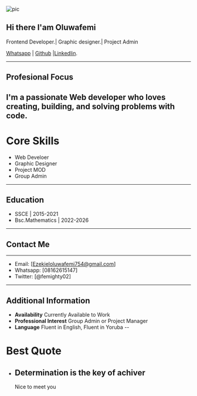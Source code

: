 ![pic](https://images.pexels.com/photos/14653174/pexels-photo-14653174.jpeg?auto=compress&cs=tinysrgb&w=1260&h=750&dpr=1)
## Hi there I'am Oluwafemi 
Frontend Developer.| Graphic designer.| Project Admin

[Whatsapp]() | [Github]() |[Linkedlin]().

---
## Profesional Focus
I'm a passionate Web developer who loves creating, building, and solving problems with code.
---
# Core Skills
- Web Develoer
- Graphic Designer
- Project MOD
- Group Admin
---
## Education
- SSCE | 2015-2021
- Bsc.Mathematics | 2022-2026
---
## Contact Me
---
- Email: [Ezekieloluwafemi754@gmail.com]
- Whatsapp: [08162615147]
- Twitter: [@femighty02]  
---
## Additional Information
- **Availability** Currently Available to Work
- **Professional Interest** Group Admin or Project Manager
- **Language** Fluent in English, Fluent in Yoruba
--
# Best Quote
- Determination is the key of achiver
  --
  Nice to meet you 


